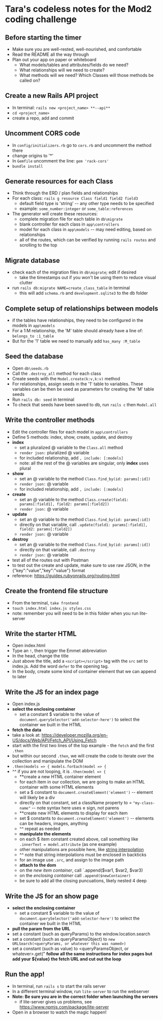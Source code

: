 # Tara's codeless notes for the Mod2 coding challenge

## Before starting the timer
* Make sure you are well-rested, well-nourished, and comfortable
* Read the README all the way through
* Plan out your app on paper or whiteboard
  * What models/tables and attributes/fields do we need?
  * What relationships will we need to create?
  * What methods will we need?  Which Classes will those methods be called on? 

## Create a new Rails API project
* In terminal: `rails new <project_name> **--api**`
* `cd <project_name>`
* create a repo, add and commit

## Uncomment CORS code
* In `config/initializers.rb` go to `cors.rb` and uncomment the method there
* change origins to '*'
* In `Gemfile` uncomment the line: `gem 'rack-cors'`
* `bundle install`

## Generate resources for each Class
* Think through the ERD / plan fields and relationships
* For each class: `rails g resource Class field1 field2 field3`
  * default field type is 'string' -- any other type needs to be specified
  * example: `some_number:integer` or `some_table:references`
* The generator will create these resources:
  * complete migration file for each table in `db\migrate`
  * blank controller for each class in `app\controllers`
  * model for each class in `app\models` -- may need editing, based on relationships
  * all of the routes, which can be verified by running `rails routes` and scrolling to the top

## Migrate database
* check each of the migration files in `db\migrate`; edit if desired
  * take the timestamps out if you won't be using them to reduce visual clutter
* run `rails db:migrate NAME=create_class_table` in terminal
  * this will add `schema.rb` and `development.sqlite3` to the db folder

## Complete setup of relationships between models 
* if the tables have relationships, they need to be configured in the models in `app\models`
* For a 1:M relationship, the 'M' table should already have a line of: `belongs_to :1_table`
* But for the '1' table we need to manually add `has_many :M_table`

## Seed the database
* Open `db\seeds.rb`
* Call the `.destroy_all` method for each class
* Create seeds with the `Model.create(k:v,k:v)` method
* For relationships, assign seeds in the '1' table to variables.  These variables can be then be used as parameters for creating the 'M' table seeds
* Run `rails db: seed` in terminal
* To check that seeds have been saved to db, run `rails c` then `Model.all`

## Write the controller methods
* Edit the controller files for each model in `app\controllers`
* Define 5 methods: index, show, create, update, and destroy
* **index** 
  * set a pluralized @ variable to the `Class.all` method
  * `render json:` pluralized @ variable
  * for included relationship, add `, include: [:models]`
  * note: all the rest of the @ variables are singular, only **index** uses plural
* **show**
  * set an @ variable to the method `Class.find_by(id: params[:id])`
  * `render json:` @ variable
  *  for included relationship, add `, include: [:models]`
* **create**
  * set an @ variable to the method `Class.create(field1: params[:field1], field2: params[:field2])`
  * `render json:` @ variable
* **update**
  * set an @ variable to the method `Class.find_by(id: params[:id])`
  * directly on that variable, call `.update(field1: params[:field1], field2: params[:field2])`
  * `render json:` @ variable
* **destroy**
  * set an @ variable to the method `Class.find_by(id: params[:id])`
  * directly on that variable, call `.destroy`
  * `render json:` @ variable
* test all of the routes out with Postman
* to test out the create and update, make sure to use raw JSON, in the {"key":"value","key":"value"} format
* reference: https://guides.rubyonrails.org/routing.html

## Create the frontend file structure
* From the terminal, `take frontend`
* `touch index.html index.js styles.css`
* note: remember you will need to be in this folder when you run lite-server

## Write the starter HTML
* Open index.html
* Type an `!`, then trigger the Emmet abbreviation
* In the head, change the title
* Just above the title, add a `<script></script>` tag with the `src` set to index.js.  Add the word `defer` to the opening tag.
* In the body, create some kind of container element that we can append to later

## Write the JS for an index page
* Open index.js
* **select the enclosing container**
  * set a constant $ variable to the value of `document.querySelector('add-selector-here')` to select the container we built in the HTML
* **fetch the data**
* take a look at: https://developer.mozilla.org/en-US/docs/Web/API/Fetch_API/Using_Fetch
* start with the first two lines of the top example - the `fetch` and the first `.then`
* but within our second `.then`, we will create the code to iterate over the collection and manipulate the DOM
* `.then(models => { models.forEach(model => {`
* ^^ if you are not looping, it is `.then(model => {`
  * **create a new HTML container element
  * for each item in our collection, we are going to make an HTML container with some HTML elements
  * set a $ constant to `document.createElement('element')` -- element will likely be a div
  * directly on that constant, set a className property to = `"my-class-name"` -- note syntax here uses **=** sign, not parens
  * **create new HTML elements to display for each item
  * set $ constants to `document.createElement('element')` -- elements can be headers, images, anything
  * ^^ repeat as needed
  * **manipulate the elements**
  * on each $ item constant created above, call something like `.innerText = model.attribute` (as one example)
  * other manipulations are possible here, like [string interpolation](https://dmitripavlutin.com/string-interpolation-in-javascript/)
  * ^^ note that string interpolations must be enclosed in backticks
  * for an image use `.src`, and assign to the image path
  * **attach to the dom**
  * on the *new item container*, call `.append($var1, $var2, $var3)
  * on the *enclosing container* call `.append($newContainer)`
  * be sure to add all the closing puncuations, likely nested 4 deep

## Write the JS for an show page
* **select the enclosing container**
  * set a constant $ variable to the value of `document.querySelector('add-selector-here')` to select the container we built in the HTML
* **pull the param from the URL**
*  set a constant (such as queryParams) to the window.location.search 
*  set a constant (such as queryParamsObject) to `new URLSearch(<queryParams, or whatever this was named>)`
*  set a constant (such as value) to <queryParamsObject, or whatever>.get("<the name of the key in the URL param>
  **follow all the same instructions for index pages but add your ${value} the fetch URL and cut out the loop** 
 
## Run the app!
* In terminal, run `rails s` to start the rails server
* In a different terminal window, run `lite-server` to run the webserver
* **Note: Be sure you are in the correct folder when launching the servers**
  * if lite-server gives us problems, see https://www.npmjs.com/package/lite-server
* Open in a browser to watch the magic happen!
